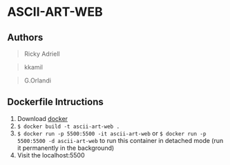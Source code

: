 # ASCII-ART-WEB

## Authors

> Ricky Adriell

> kkamil

> G.Orlandi

## Dockerfile Intructions

1. Download [docker](https://docs.docker.com/get-docker/)
1. ```$ docker build -t ascii-art-web .```
1. ```$ docker run -p 5500:5500 -it ascii-art-web``` or ```$ docker run -p 5500:5500 -d ascii-art-web``` to run this container in detached mode (run it permanently in the background)
1. Visit the localhost:5500
